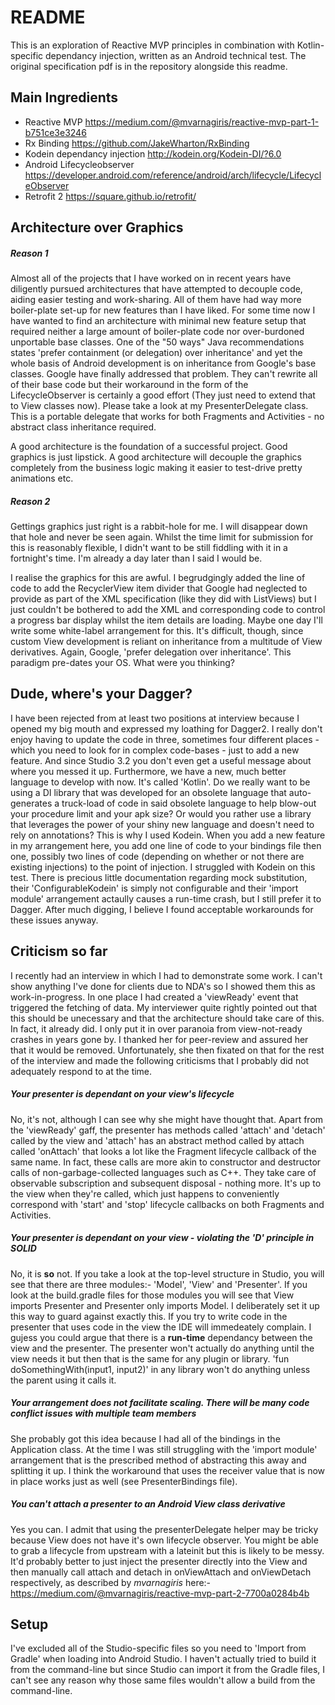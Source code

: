 # README #
This is an exploration of Reactive MVP principles in combination with Kotlin-specific dependancy injection, written as an Android technical test. The original specification pdf is in the repository alongside this readme.
## Main Ingredients ##
- Reactive MVP https://medium.com/@mvarnagiris/reactive-mvp-part-1-b751ce3e3246
- Rx Binding https://github.com/JakeWharton/RxBinding
- Kodein dependancy injection http://kodein.org/Kodein-DI/?6.0
- Android Lifecycleobserver https://developer.android.com/reference/android/arch/lifecycle/LifecycleObserver
- Retrofit 2 https://square.github.io/retrofit/
## Architecture over Graphics
##### Reason 1 #####
Almost all of the projects that I have worked on in recent years have diligently pursued architectures that have attempted to decouple code, aiding easier testing and work-sharing. All of them have had way more boiler-plate set-up for new features than I have liked. For some time now I have wanted to find an architecture with minimal new feature setup that required neither a large amount of boiler-plate code nor over-burdoned unportable base classes. One of the "50 ways" Java recommendations states 'prefer containment (or delegation) over inheritance' and yet the whole basis of Android development is on inheritance from Google's base classes. Google have finally addressed that problem. They can't rewrite all of their base code but their workaround in the form of the LifecycleObserver is certainly a good effort (They just need to extend that to View classes now). Please take a look at my PresenterDelegate class. This is a portable delegate that works for both Fragments and Activities - no abstract class inheritance required.

A good architecture is the foundation of a successful project. Good graphics is just lipstick. A good architecture will decouple the graphics completely from the business logic making it easier to test-drive pretty animations etc. 

##### Reason 2 #####
Gettings graphics just right is a rabbit-hole for me. I will disappear down that hole and never be seen again. Whilst the time limit for submission for this is reasonably flexible, I didn't want to be still fiddling with it in a fortnight's time. I'm already a day later than I said I would be.

I realise the graphics for this are awful. I begrudgingly added the line of code to add the RecyclerView item divider that Google had neglected to provide as part of the XML specification (like they did with ListViews) but I just couldn't be bothered to add the XML and corresponding code to control a progress bar display whilst the item details are loading. Maybe one day I'll write some white-label arrangement for this. It's difficult, though, since custom View development is reliant on inheritance from a multitude of View derivatives. Again, Google, 'prefer delegation over inheritance'. This paradigm pre-dates your OS. What were you thinking?
## Dude, where's your Dagger? ##
I have been rejected from at least two positions at interview because I opened my big mouth and expressed my loathing for Dagger2. I really don't enjoy having to update the code in three, sometimes four different places - which you need to look for in complex code-bases - just to add a new feature. And since Studio 3.2 you don't even get a useful message about where you messed it up. Furthermore, we have a new, much better language to develop with now. It's called 'Kotlin'. Do we really want to be using a DI library that was developed for an obsolete language that auto-generates a truck-load of code in said obsolete language to help blow-out your procedure limit and your apk size? Or would you rather use a library that leverages the power of your shiny new language and doesn't need to rely on annotations? This is why I used Kodein. When you add a new feature in my arrangement here, you add one line of code to your bindings file then one, possibly two lines of code (depending on whether or not there are existing injections) to the point of injection. I struggled with Kodein on this test. There is precious little documentation regarding mock substitution, their 'ConfigurableKodein' is simply not configurable and their 'import module' arrangement actaully causes a run-time crash, but I still prefer it to Dagger. After much digging, I believe I found acceptable workarounds for these issues anyway.
## Criticism so far ##
I recently had an interview in which I had to demonstrate some work. I can't show anything I've done for clients due to NDA's so I showed them this as work-in-progress. In one place I had created a 'viewReady' event that triggered the fetching of data. My interviewer quite rightly pointed out that this should be unecessary and that the architecture should take care of this. In fact, it already did. I only put it in over paranoia from view-not-ready crashes in years gone by. I thanked her for peer-review and assured her that it would be removed. Unfortunately, she then fixated on that for the rest of the interview and made the following criticisms that I probably did not adequately respond to at the time.
##### Your presenter is dependant on your view's lifecycle #####
No, it's not, although I can see why she might have thought that. Apart from the 'viewReady' gaff, the presenter has methods called 'attach' and 'detach' called by the view and 'attach' has an abstract method called by attach called 'onAttach' that looks a lot like the Fragment lifecycle callback of the same name. In fact, these calls are more akin to constructor and destructor calls of non-garbage-collected languages such as C++. They take care of observable subscription and subsequent disposal - nothing more. It's up to the view when they're called, which just happens to conveniently correspond with 'start' and 'stop' lifecycle callbacks on both Fragments and Activities.
##### Your presenter is dependant on your view - violating the 'D' principle in SOLID #####
No, it is **so** not. If you take a look at the top-level structure in Studio, you will see that there are three modules:- 'Model', 'View' and 'Presenter'. If you look at the build.gradle files for those modules you will see that View imports Presenter and Presenter only imports Model. I deliberately set it up this way to guard against exactly this. If you try to write code in the presenter that uses code in the view the IDE will immedeately complain. I gujess you could argue that there is a **run-time** dependancy between the view and the presenter. The presenter won't actually do anything until the view needs it but then that is the same for any plugin or library. 'fun doSomethingWith(input1, input2)' in any library won't do anything unless the parent using it calls it.
##### Your arrangement does not facilitate scaling. There will be many code conflict issues with multiple team members #####
She probably got this idea because I had all of the bindings in the Application class. At the time I was still struggling with the 'import module' arrangement that is the prescribed method of abstracting this away and splitting it up. I think the workaround that uses the receiver value that is now in place works just as well (see PresenterBindings file).
##### You can't attach a presenter to an Android View class derivative #####
Yes you can. I admit that using the presenterDelegate helper may be tricky because View does not have it's own lifecycle observer. You might be able to grab a lifecycle from upstream with a lateinit but this is likely to be messy. It'd probably better to just inject the presenter directly into the View and then manually call attach and detach in onViewAttach and onViewDetach respectively, as described by *mvarnagiris* here:- https://medium.com/@mvarnagiris/reactive-mvp-part-2-7700a0284b4b
## Setup ##
I've excluded all of the Studio-specific files so you need to 'Import from Gradle' when loading into Android Studio. I haven't actually tried to build it from the command-line but since Studio can import it from the Gradle files, I can't see any reason why those same files wouldn't allow a build from the command-line.